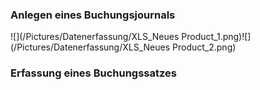 ### Anlegen eines Buchungsjournals

![](/Pictures/Datenerfassung/XLS_Neues Product_1.png)![](/Pictures/Datenerfassung/XLS_Neues Product_2.png)

### Erfassung eines Buchungssatzes



